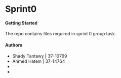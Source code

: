 # Sprint0
#### Getting Started
The repo contains files required in sprint 0 group task.
#### Authors
- Shady Tantawy | 37-10769
- Ahmed Hatem | 37-14764
-
-
